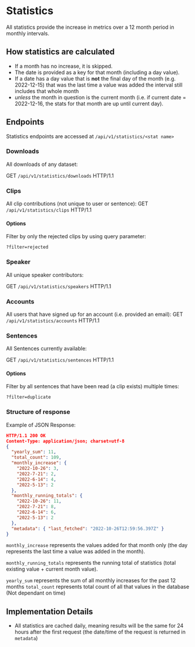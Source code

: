 # Statistics

All statistics provide the increase in metrics over a 12 month period in monthly intervals.

## How statistics are calculated

- If a month has no increase, it is skipped.
- The date is provided as a key for that month (including a day value).
- If a date has a day value that is **not** the final day of the month (e.g. 2022-12-15) that was the last time a value was added the interval still includes that whole month
- _unless_ the month in question is the current month (i.e. if current date = 2022-12-16, the stats for that month are up until current day).

## Endpoints

Statistics endpoints are accessed at `/api/v1/statistics/<stat name>`

### Downloads

All downloads of any dataset:

GET `/api/v1/statistics/downloads` HTTP/1.1

### Clips

All clip contributions (not unique to user or sentence):
GET `/api/v1/statistics/clips` HTTP/1.1

#### Options

Filter by only the rejected clips by using query parameter:

`?filter=rejected`

### Speaker

All unique speaker contributors:

GET `/api/v1/statistics/speakers` HTTP/1.1

### Accounts

All users that have signed up for an account (i.e. provided an email):
GET `/api/v1/statistics/accounts` HTTP/1.1

### Sentences

All Sentences currently available:

GET `/api/v1/statistics/sentences` HTTP/1.1

#### Options

Filter by all sentences that have been read (a clip exists) multiple times:

`?filter=duplicate`

### Structure of response

Example of JSON Response:

```json
HTTP/1.1 200 OK
Content-Type: application/json; charset=utf-8
{
  "yearly_sum": 11,
  "total_count": 109,
  "monthly_increase": {
    "2022-10-26": 3,
    "2022-7-21": 2,
    "2022-6-14": 4,
    "2022-5-13": 2
  },
  "monthly_running_totals": {
    "2022-10-26": 11,
    "2022-7-21": 8,
    "2022-6-14": 6,
    "2022-5-13": 2
  },
  "metadata": { "last_fetched": "2022-10-26T12:59:56.397Z" }
}
```

`monthly_increase` represents the values added for that month only (the day represents the last time a value was added in the month).

`monthly_running_totals` represents the running total of statistics (total existing value + current month value).

`yearly_sum` represents the sum of all monthly increases for the past 12 months
`total_count` represents total count of all that values in the database (Not dependant on time)

## Implementation Details

- All statistics are cached daily, meaning results will be the same for 24 hours after the first request (the date/time of the request is returned in `metadata`)
